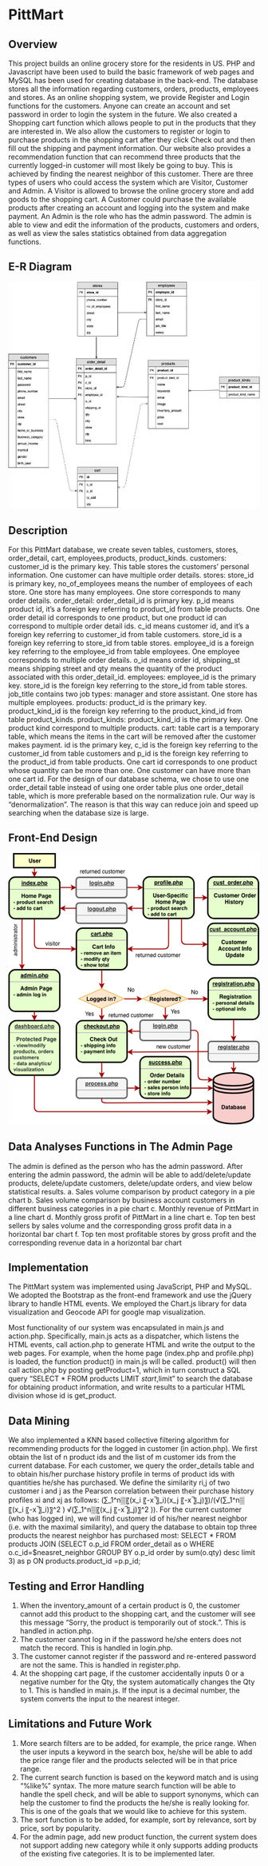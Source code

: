 # PittMart
## Overview
This project builds an online grocery store for the residents in US. PHP and Javascript have been used to build the basic framework of web pages and MySQL has been used for creating database in the back-end. The database stores all the information regarding customers, orders, products, employees and stores. As an online shopping system, we provide Register and Login functions for the customers. Anyone can create an account and set password in order to login the system in the future. We also created a Shopping cart function which allows people to put in the products that they are interested in. We also allow the customers to register or login to purchase products in the shopping cart after they click Check out and then fill out the shipping and payment information. Our website also provides a recommendation function that can recommend three products that the currently logged-in customer will most likely be going to buy. This is achieved by finding the nearest neighbor of this customer. There are three types of users who could access the system which are Visitor, Customer and Admin. A Visitor is allowed to browse the online grocery store and add goods to the shopping cart. A Customer could purchase the available products after creating an account and logging into the system and make payment. An Admin is the role who has the admin password. The admin is able to view and edit the information of the products, customers and orders, as well as view the sales statistics obtained from data aggregation functions. 
## E-R Diagram
![Image description](https://github.com/hanzheng0730/PittMart/blob/master/images/ERDiagram.png)
## Description
For this PittMart database, we create seven tables, customers, stores, order_detail, cart, employees,products, product_kinds.
customers: customer_id is the primary key. This table stores the customers’ personal information. One customer can have multiple order details.
stores: store_id is primary key, no_of_employees means the number of employees of each store. One store has many employees. One store corresponds to many order details.
order_detail: order_detail_id is primary key. p_id means product id, it’s a foreign key referring to product_id from table products. One order detail id corresponds to one product, but one product id can correspond to multiple order detail ids. c_id means customer id, and it’s a foreign key referring to customer_id from table customers. store_id is a foreign key referring to store_id from table stores. employee_id is a foreign key referring to the employee_id from table employees. One employee corresponds to multiple order details. o_id means order id, shipping_st means shipping street and qty means the quantity of the product associated with this order_detail_id.
employees: employee_id is the primary key. store_id is the foreign key referring to the store_id from table stores. job_title contains two job types: manager and store assistant. One store has multiple employees.
products: product_id is the primary key. product_kind_id is the foreign key referring to the product_kind_id from table product_kinds. 
product_kinds: product_kind_id is the primary key. One product kind correspond to multiple products.
cart: table cart is a temporary table, which means the items in the cart will be removed after the customer makes payment. id is the primary key, c_id is the foreign key referring to the customer_id from table customers and p_id is the foreign key referring to the product_id from table products. One cart id corresponds to one product whose quantity can be more than one. One customer can have more than one cart id.
For the design of our database schema, we chose to use one order_detail table instead of using one order table plus one order_detail table, which is more preferable based on the normalization rule. Our way is “denormalization”. The reason is that this way can reduce join and speed up searching when the database size is large.
## Front-End Design
![Image description](https://github.com/hanzheng0730/PittMart/blob/master/images/FrontEndDesign.png)
## Data Analyses Functions in The Admin Page
The admin is defined as the person who has the admin password. After entering the admin password, the admin will be able to add/delete/update products, delete/update customers, delete/update orders, and view below statistical results.
a.	Sales volume comparison by product category in a pie chart
b.	Sales volume comparison by business account customers in different business categories in a pie chart
c.	Monthly revenue of PittMart in a line chart
d.	Monthly gross profit of PittMart in a line chart
e.	Top ten best sellers by sales volume and the corresponding gross profit data in a horizontal bar chart
f.	Top ten most profitable stores by gross profit and the corresponding revenue data in a horizontal bar chart
## Implementation
The PittMart system was implemented using JavaScript, PHP and MySQL. We adopted the Bootstrap as the front-end framework and use the jQuery library to handle HTML events. We employed the Chart.js library for data visualization and Geocode API for google map visualization.

Most functionality of our system was encapsulated in main.js and action.php. Specifically, main.js acts as a dispatcher, which listens the HTML events, call action.php to generate HTML and write the output to the web pages.  For example, when the home page (index.php and profile.php) is loaded, the function product() in main.js will be called. product() will then call action.php by posting getProduct=1, which in turn construct a SQL query “SELECT * FROM products LIMIT $start,$limit” to search the database for obtaining product information, and write results to a particular HTML division whose id is get_product.
## Data Mining
We also implemented a KNN based collective filtering algorithm for recommending products for the logged in customer (in action.php). We first obtain the list of n product ids and the list of m customer ids from the current database. For each customer, we query the
order_details table and to obtain his/her purchase history profile in terms of product ids with quantities he/she has purchased. We define the similarity ri,j of two customer i and j as the Pearson correlation between their purchase history profiles xi and xj as follows: (∑_1^n▒〖(x_i 〖-x ̅〗_i)(x_j 〖-x ̅〗_j)〗)/(√(∑_1^n▒〖(x_i 〖-x ̅〗_i)〗^2 ) √(∑_1^n▒〖(x_j 〖-x ̅〗_j)〗^2 )). For the current customer (who has logged in), we will find customer id of his/her nearest neighbor (i.e. with the maximal
similarity), and query the database to obtain top three products the nearest neighbor has purchased most:
SELECT * FROM products JOIN (SELECT o.p_id  FROM order_detail as o WHERE
o.c_id=$neasret_neighbor GROUP BY o.p_id order by sum(o.qty) desc limit 3) as p
ON products.product_id =p.p_id;
## Testing and Error Handling 
1. When the inventory_amount of a certain product is 0, the customer cannot add this product to the shopping cart, and the customer will see this message “Sorry, the product is temporarily out of stock.”. This is handled in action.php.
2. The customer cannot log in if the password he/she enters does not match the record. This is handled in login.php.
3. The customer cannot register if the password and re-entered password are not the same. This is handled in register.php.
4. At the shopping cart page, if the customer accidentally inputs 0 or a negative number for the Qty, the system automatically changes the Qty to 1. This is handled in main.js. If the input is a decimal number, the system converts the input to the nearest integer.
## Limitations and Future Work
1. More search filters are to be added, for example, the price range. When the user inputs a keyword in the search box, he/she will be able to add the price range filer and the products selected will be in that price range. 
2. The current search function is based on the keyword match and is using “%like%” syntax. The more mature search function will be able to handle the spell check, and will be able to support synonyms, which can help the customer to find the products the he/she is really looking for. This is one of the goals that we would like to achieve for this system.
3. The sort function is to be added, for example, sort by relevance, sort by price, sort by popularity.
4. For the admin page, add new product function, the current system does not support adding new category while it only supports adding products of the existing five categories. It is to be implemented later.

